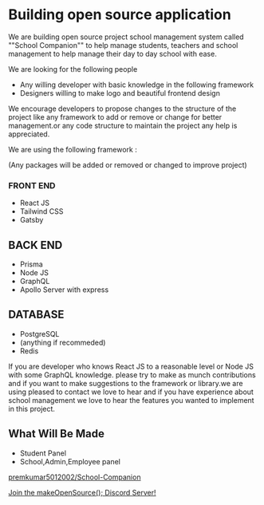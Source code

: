 # Building open source application

We are building open source project school management system called ""School
Companion"" to help manage students, teachers and school management to help
manage their day to day school with ease.

We are looking for the following people

- Any willing developer with basic knowledge in the following framework
- Designers willing to make logo and beautiful frontend design

We encourage developers to propose changes to the structure of the project like
any framework to add or remove or change for better management.or any code
structure to maintain the project any help is appreciated.

We are using the following framework :

(Any packages will be added or removed or changed to improve
project)

### FRONT END

- React JS
- Tailwind CSS
- Gatsby

## BACK END

- Prisma
- Node JS
- GraphQL
- Apollo Server with express

## DATABASE

- PostgreSQL
- (anything if recommeded)
- Redis

If you are developer who knows React JS to a reasonable level or Node JS with some GraphQL knowledge. please try to make as munch contributions and if you want to make suggestions to the framework or library.we are using pleased to contact we love to hear and if you have experience about school management we love to hear the features you wanted to implement in this project.

## What Will Be Made

- Student Panel
- School,Admin,Employee panel


[premkumar5012002/School-Companion](https://github.com/premkumar5012002/School-Companion)

[Join the makeOpenSource(); Discord Server!](https://discord.gg/HtdrUmxZVR)
